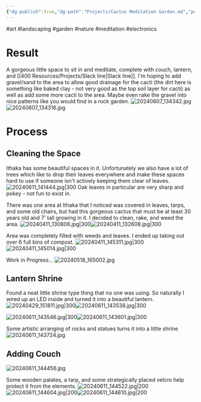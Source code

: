 ```yaml
---
{"dg-publish":true,"dg-path":"Projects/Cactus Meditation Garden.md","permalink":"/projects/cactus-meditation-garden/"}
---
```


#art #landscaping #garden #nature #meditation #electronics 
# Result
A gorgeous little space to sit in and meditate, complete with couch, lantern, and [[400 Resources/Projects/Slack line\|Slack line]]. I'm hoping to add gravel/sand to the area to allow good drainage for the cacti (the dirt here is something like baked clay - not very good as the top soil layer for cacti) as well as add some more cacti to the area. Maybe even rake the gravel into nice patterns like you would find in a rock garden. 
![20240607_134342.jpg](/img/user/20240607_134342.jpg)
![20240607_134316.jpg](/img/user/20240607_134316.jpg)
# Process

## Cleaning the Space
Ithaka has some beautiful spaces in it. Unfortunately we also have a lot of trees which like to drop their leaves everywhere and make these spaces hard to use if someone isn't actively keeping them clear of leaves. 
![20240611_141444.jpg|300](/img/user/20240611_141444.jpg)
Oak leaves in particular are very sharp and pokey - not fun to exist in. 

There was one area at Ithaka that I noticed was covered in leaves, tarps, and some old chairs, but had this gorgeous cactus that must be at least 30 years old and 7' tall growing in it. I decided to clean, rake, and weed the area. 
![20240411_130806.jpg|300](/img/user/20240411_130806.jpg)![20240411_132608.jpg|300](/img/user/20240411_132608.jpg)

Area was completely filled with weeds and leaves. I ended up taking out over 6 full bins of compost.
![20240411_145311.jpg|300](/img/user/20240411_145311.jpg)![20240411_145014.jpg|300](/img/user/20240411_145014.jpg)

Work in Progress…
![20240518_165002.jpg](/img/user/20240518_165002.jpg)
## Lantern Shrine
Found a neat little shrine type thing that no one was using. So naturally I wired up an LED inside and turned it into a beautiful lantern.
![20240429_151811.jpg|300](/img/user/20240429_151811.jpg)![20240611_143538.jpg|300](/img/user/20240611_143538.jpg)

![20240611_143546.jpg|300](/img/user/20240611_143546.jpg)![20240611_143601.jpg|300](/img/user/20240611_143601.jpg)

Some artistic arranging of rocks and statues turns it into a little shrine
![20240611_143724.jpg](/img/user/20240611_143724.jpg)

## Adding Couch
![20240611_144456.jpg](/img/user/20240611_144456.jpg)

Some wooden palates, a tarp, and some strategically placed velcro help protect it from the elements.
![20240611_144522.jpg|200](/img/user/20240611_144522.jpg)![20240611_144604.jpg|200](/img/user/20240611_144604.jpg)![20240611_144610.jpg|200](/img/user/20240611_144610.jpg)